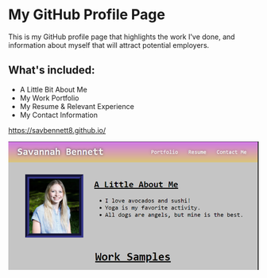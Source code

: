 # My GitHub Profile Page
This is my GitHub profile page that highlights the work I've done, and information about myself that will attract potential employers.

## What's included:
*   A Little Bit About Me
*   My Work Portfolio
*   My Resume & Relevant Experience
*   My Contact Information

https://savbennett8.github.io/

<img src="./assets/images/final-screenshot.png"/>